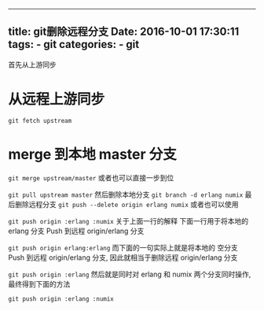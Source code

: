 --------------
title: git删除远程分支
Date: 2016-10-01 17:30:11
tags: 
	- git
categories:
	- git 
--------------

首先从上游同步
# 从远程上游同步
`git fetch upstream`

# merge 到本地 master 分支
`git merge upstream/master`
或者也可以直接一步到位

`git pull upstream master`
然后删除本地分支
`git branch -d erlang numix`
最后删除远程分支
`git push --delete origin erlang numix`
或者也可以使用

`git push origin :erlang :numix`
关于上面一行的解释
下面一行用于将本地的 erlang 分支 Push 到远程 origin/erlang 分支

`git push origin erlang:erlang`
而下面的一句实际上就是将本地的 空分支 Push 到远程 origin/erlang 分支, 因此就相当于删除远程 origin/erlang 分支

`git push origin :erlang`
然后就是同时对 erlang 和 numix 两个分支同时操作, 最终得到下面的方法

`git push origin :erlang :numix`